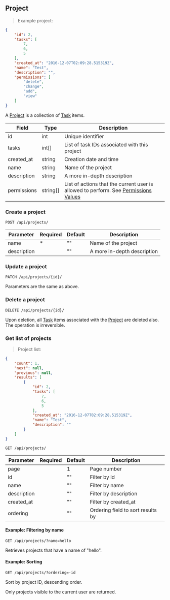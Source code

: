 ## Project

> Example project:

```json
{
    "id": 2,
    "tasks": [
        7,
        6,
        5
    ],
    "created_at": "2016-12-07T02:09:28.515319Z",
    "name": "Test",
    "description": "",
    "permissions": [
        "delete",
        "change",
        "add",
        "view"
    ]
}
```

A [Project](#project) is a collection of [Task](#task) items.

Field | Type | Description
----- | ---- | -----------
id | int | Unique identifier
tasks | int[] | List of task IDs associated with this project
created_at | string | Creation date and time
name | string | Name of the project
description | string | A more in-depth description
permissions | string[] | List of actions that the current user is allowed to perform. See [Permissions Values](#permission-values)


### Create a project

`POST /api/projects/`

Parameter | Required | Default | Description
--------- | -------- | ------- | -----------
name | * | "" | Name of the project
description | |  "" | A more in-depth description


### Update a project

`PATCH /api/projects/{id}/`

Parameters are the same as above.


### Delete a project

`DELETE /api/projects/{id}/`

Upon deletion, all [Task](#task) items associated with the [Project](#project) are deleted also. The operation is irreversible.


### Get list of projects

> Project list:

```json
{
    "count": 1,
    "next": null,
    "previous": null,
    "results": [
        {
            "id": 2,
            "tasks": [
                7,
                6,
                5
            ],
            "created_at": "2016-12-07T02:09:28.515319Z",
            "name": "Test",
            "description": ""
        }
    ]
}
```

`GET /api/projects/`

Parameter | Required | Default | Description
--------- | -------- | ------- | -----------
page | | 1 | Page number
id | | "" | Filter by id
name | | "" | Filter by name
description | | "" | Filter by description
created_at | | "" | Filter by created_at
ordering | | "" | Ordering field to sort results by


#### Example: Filtering by name

`GET /api/projects/?name=hello`

Retrieves projects that have a name of "hello".


#### Example: Sorting

`GET /api/projects/?ordering=-id`

Sort by project ID, descending order.

<aside class="notice">Only projects visible to the current user are returned.</aside>
